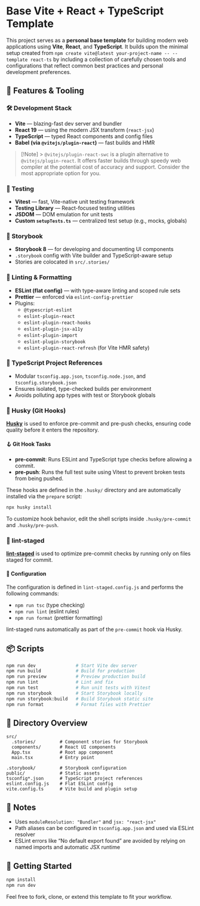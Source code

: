 # Base Vite + React + TypeScript Template

This project serves as a **personal base template** for building modern web applications using **Vite**, **React**, and **TypeScript**. It builds upon the minimal setup created from `npm create vite@latest your-project-name -- --template react-ts` by including a collection of carefully chosen tools and configurations that reflect common best practices and personal development preferences.

## 🔧 Features & Tooling

### 🛠 Development Stack

- **Vite** — blazing-fast dev server and bundler
- **React 19** — using the modern JSX transform (`react-jsx`)
- **TypeScript** — typed React components and config files
- **Babel (via `@vitejs/plugin-react`)** — fast builds and HMR

> [!Note] > `@vitejs/plugin-react-swc` is a plugin alternative to `@vitejs/plugin-react`. It offers faster builds through speedy web compiler at the potential cost of accuracy and support. Consider the most appropriate option for you.

### 🧪 Testing

- **Vitest** — fast, Vite-native unit testing framework
- **Testing Library** — React-focused testing utilities
- **JSDOM** — DOM emulation for unit tests
- **Custom `setupTests.ts`** — centralized test setup (e.g., mocks, globals)

### 📖 Storybook

- **Storybook 8** — for developing and documenting UI components
- `.storybook` config with Vite builder and TypeScript-aware setup
- Stories are colocated in `src/.stories/`

### 🧹 Linting & Formatting

- **ESLint (flat config)** — with type-aware linting and scoped rule sets
- **Prettier** — enforced via `eslint-config-prettier`
- Plugins:
  - `@typescript-eslint`
  - `eslint-plugin-react`
  - `eslint-plugin-react-hooks`
  - `eslint-plugin-jsx-a11y`
  - `eslint-plugin-import`
  - `eslint-plugin-storybook`
  - `eslint-plugin-react-refresh` (for Vite HMR safety)

### 🧠 TypeScript Project References

- Modular `tsconfig.app.json`, `tsconfig.node.json`, and `tsconfig.storybook.json`
- Ensures isolated, type-checked builds per environment
- Avoids polluting app types with test or Storybook globals

### 🐶 Husky (Git Hooks)

[**Husky**](https://typicode.github.io/husky) is used to enforce pre-commit and pre-push checks, ensuring code quality before it enters the repository.

#### 🪝 Git Hook Tasks

- **pre-commit**: Runs ESLint and TypeScript type checks before allowing a commit.
- **pre-push**: Runs the full test suite using Vitest to prevent broken tests from being pushed.

These hooks are defined in the `.husky/` directory and are automatically installed via the `prepare` script:

```bash
npx husky install
```

To customize hook behavior, edit the shell scripts inside `.husky/pre-commit` and `.husky/pre-push`.

### 🎯 lint-staged

[**lint-staged**](https://github.com/okonet/lint-staged) is used to optimize pre-commit checks by running only on files staged for commit.

#### 🔧 Configuration

The configuration is defined in `lint-staged.config.js` and performs the following commands:

- `npm run tsc` (type checking)
- `npm run lint` (eslint rules)
- `npm run format` (prettier formatting)

lint-staged runs automatically as part of the `pre-commit` hook via Husky.

## 📦 Scripts

```bash
npm run dev               # Start Vite dev server
npm run build             # Build for production
npm run preview           # Preview production build
npm run lint              # Lint and fix
npm run test              # Run unit tests with Vitest
npm run storybook         # Start Storybook locally
npm run storybook:build   # Build Storybook static site
npm run format            # Format files with Prettier
```

## 📁 Directory Overview

```
src/
  .stories/         # Component stories for Storybook
  components/       # React UI components
  App.tsx           # Root app component
  main.tsx          # Entry point

.storybook/         # Storybook configuration
public/             # Static assets
tsconfig*.json      # TypeScript project references
eslint.config.js    # Flat ESLint config
vite.config.ts      # Vite build and plugin setup
```

## 🧰 Notes

- Uses `moduleResolution: "Bundler"` and `jsx: "react-jsx"`
- Path aliases can be configured in `tsconfig.app.json` and used via ESLint resolver
- ESLint errors like “No default export found” are avoided by relying on named imports and automatic JSX runtime

## 🚀 Getting Started

```bash
npm install
npm run dev
```

Feel free to fork, clone, or extend this template to fit your workflow.
